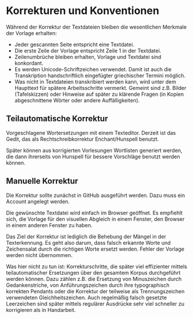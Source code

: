
# Korrekturen und Konventionen

Während der Korrektur der Textdateien bleiben die wesentlichen Merkmale der Vorlage erhalten:

* Jeder gescannten Seite entspricht eine Textdatei.
* Die erste Zeile der Vorlage entspricht Zeile 1 in der Textdatei.
* Zeilenumbrüche bleiben erhalten, Vorlage und Textdatei sind konkordant.
* Es werden Unicode-Schriftzeichen verwendet. Damit ist auch die Transkription handschriftlich eingefügter griechischer Termini möglich.
* Was nicht in Textdateien transkribiert werden kann, wird unter dem Haupttext für spätere Arbeitsschritte vermerkt. Gemeint sind z.B. Bilder (Tafelskizzen) oder Hinweise auf später zu klärende Fragen (in Kopien abgeschnittene Wörter oder andere Auffälligkeiten).


## Teilautomatische Korrektur

Vorgeschlagene Wortersetzungen mit einem Texteditor. Derzeit ist das Gedit, das als Rechtschreibkorrektur Enchant/Hunspell benutzt.

Später können aus korrigierten Vorlesungen Wortlisten generiert werden, die dann ihrerseits von Hunspell für bessere Vorschläge benutzt werden können.

##  Manuelle Korrektur

Die Korrektur sollte zunächst in GitHub ausgeführt werden. Dazu muss ein Account angelegt werden. 

Die gewünschte Textdatei wird einfach im Browser geöffnet. Es empfiehlt sich, die Vorlage für den visuellen Abgleich in einem Fenster, den Browser in einem anderen Fenster zu haben.

Das Ziel der Korrektur ist lediglich die Behebung der Mängel in der Texterkennung. Es geht also darum, dass falsch erkannte Worte und Zeichensalat durch die richtigen Worte ersetzt werden. Fehler der Vorlage werden nicht übernommen.

Was hier nicht zu tun ist: Korrekturschritte, die später viel effizienter mittels teilautomatischer Ersetzungen über den gesamtem Korpus durchgeführt werden können. Dazu zählen z.B. die Ersetzung von Minuszeichen durch Gedankenstriche, von Anführungszeichen durch ihre typographisch korrekten Pendants oder die Korrektur der teilweise als Trennungszeichen verwendeten Gleichheitszeichen. Auch regelmäßig falsch gesetzte Leerzeichen sind später mittels regulärer Ausdrücke sehr viel schneller zu korrigieren als in Handarbeit.






